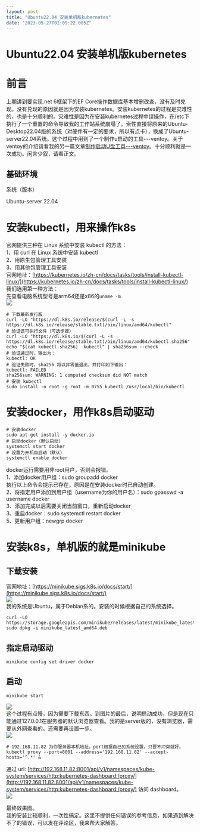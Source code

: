```yaml
---
layout: post
title: "Ubuntu22.04 安装单机版kubernetes"
date: "2023-05-27T01:09:22.005Z"
---
```

Ubuntu22.04 安装单机版kubernetes
===========================

前言
==

上期讲到要实现.net 6框架下的EF Core操作数据库基本增删改查，没有及时兑现。没有兑现的原因就是因为安装kubernetes。安装kubernetes的过程是灾难性的，也是十分顺利的。灾难性是因为在安装kubernetes过程中误操作，在/etc下执行了一个重置的命令导致我的工作站系统崩塌了。索性直接将原来的Ubuntu-Desktop22.04版的系统（对硬件有一定的要求，所以有点卡），换成了Ubuntu-server22.04系统。这个过程中用到了一个制作u启动的工具---ventoy。关于ventoy的介绍请看我的另一篇文章[制作启动U盘工具---ventoy](https://www.cnblogs.com/lym003/p/17436237.html)。十分顺利就是一次成功。闲言少叙，请看正文。

基础环境
----

系统（版本）

Ubuntu-server 22.04

安装kubectl，用来操作k8s
=================

官网提供三种在 Linux 系统中安装 kubectl 的方法：  
1、用 curl 在 Linux 系统中安装 kubectl  
2、用原生包管理工具安装  
3、用其他包管理工具安装  
官网地址：[https://kubernetes.io/zh-cn/docs/tasks/tools/install-kubectl-linux/](https://kubernetes.io/zh-cn/docs/tasks/tools/install-kubectl-linux/)  
我们选用第一种方法：  
先查看电脑系统型号是arm64还是x86的`uname -m`  
![](https://img2023.cnblogs.com/blog/2912666/202305/2912666-20230527080133577-1366412762.png)

    # 下载最新发行版
    curl -LO "https://dl.k8s.io/release/$(curl -L -s https://dl.k8s.io/release/stable.txt)/bin/linux/amd64/kubectl"
    # 验证该可执行文件（可选步骤）
    curl -LO "https://dl.k8s.io/$(curl -L -s https://dl.k8s.io/release/stable.txt)/bin/linux/amd64/kubectl.sha256"
    echo "$(cat kubectl.sha256)  kubectl" | sha256sum --check
    # 验证通过时，输出为：
    kubectl: OK
    # 验证失败时，sha256 将以非零值退出，并打印如下输出：
    kubectl: FAILED
    sha256sum: WARNING: 1 computed checksum did NOT match
    # 安装 kubectl
    sudo install -o root -g root -m 0755 kubectl /usr/local/bin/kubectl
    

安装docker，用作k8s启动驱动
==================

    # 安装docker
    sudo apt-get install -y docker.io
    # 启动docker（默认启动）
    systemctl start docker
    # 设置为开机自启动（默认）
    systemctl enable docker
    

docker运行需要用非root用户，否则会报错。  
1、添加docker用户组：sudo groupadd docker  
执行以上命令会提示已存在，原因是在安装docker时已自动创建。  
2、将指定用户添加到用户组（username为你的用户名）：sudo gpasswd -a username docker  
3、添加完成以后需要关闭当前窗口，重新启动docker  
3、重启docker：sudo systemctl restart docker  
5、更新用户组：newgrp docker

安装k8s，单机版的就是minikube
====================

下载安装
----

官网地址：[https://minikube.sigs.k8s.io/docs/start/](https://minikube.sigs.k8s.io/docs/start/)  
![](https://img2023.cnblogs.com/blog/2912666/202305/2912666-20230527080217313-2146689324.png)  
我的系统是Ubuntu，属于Debian系的。安装的时候根据自己的系统选择。

    curl -LO https://storage.googleapis.com/minikube/releases/latest/minikube_latest_amd64.deb
    sudo dpkg -i minikube_latest_amd64.deb
    

指定启动驱动
------

    minikube config set driver docker
    

启动
--

    minikube start
    

![](https://img2023.cnblogs.com/blog/2912666/202305/2912666-20230527080255166-1247989087.png)  
这个过程有点慢，因为需要下载东西。到图片的最后，说明启动成功，但是现在只能通过127.0.0.1在服务器的默认浏览器查看。我的是server版的，没有浏览器，需要从外网查看的。还需要再设置一步。  
![](https://img2023.cnblogs.com/blog/2912666/202305/2912666-20230527080324119-1613288360.png)

    # 192.168.11.82 为你服务器本机地址。port根据自己的系统设置，只要不冲突就好。
    kubectl proxy --port=8001 --address='192.168.11.82' --accept-hosts='^.*' &
    

通过 url: [http://192.168.11.82:8001/api/v1/namespaces/kube-system/services/http:kubernetes-dashboard:/proxy/](http://192.168.11.82:8001/api/v1/namespaces/kube-system/services/http:kubernetes-dashboard:/proxy/) 访问 dashboard。  
![](https://img2023.cnblogs.com/blog/2912666/202305/2912666-20230527080356909-1325087947.png)

最终效果图。  
我的安装比较顺利，一次性搞定。这里不提供任何错误的参考信息，如果遇到解决不了的错误，可以发在评论区，我来帮大家解答。